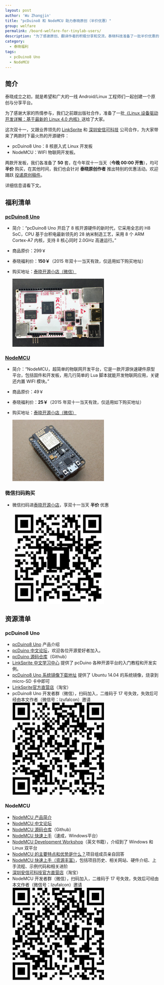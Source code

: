 ```yaml
---
layout: post
author: 'Wu Zhangjin'
title: "pcDuino8 和 NodeMCU 助力泰晓原创（半价优惠）"
group: welfare
permalink: /board-welfare-for-tinylab-users/
description: "为了感谢原创、翻译作者的积极分享和交流，泰晓科技准备了一批半价优惠的开源开发板：pcDuino8 Uno 和 NodeMCU 给大家。"
category:
  - 泰晓福利
tags:
  - pcDuino8 Uno
  - NodeMCU
---
```


## 简介

泰晓成立之初，就是希望和广大的一线 Android/Linux 工程师们一起创建一个原创与分享平台。

为了感谢大家的热情参与，我们之前跟出版社合作，准备了一批[《Linux 设备驱动开发详解：基于最新的 Linux 4.0 内核》](http://tinylab.org/book-welfare-for-tinylab-contributors/)送给了大家。

这次双十一，又跟业界领先的 [LinkSprite](http://www.linksprite.com) 和 [深圳安信可科技](http://www.nodemcu.com) 公司合作，为大家带来了两款时下最火热的开源硬件：

* pcDuino8 Uno：8 核嵌入式 Linux 开发板
* NodeMCU：WIFI 物联网开发板。

两款开发板，我们各准备了 **50** 套，在今年双十一当天（**今晚 00:00 开售**），均可 **半价** 购买，在其他时间，我们也会针对 **泰晓原创作者** 推出特别的优惠活动。欢迎踊跃 [投递原创稿件](http://tinylab.org/post/)。

详细信息请看下文。

## 福利清单

### [pcDuino8 Uno](http://tinylab.org/introduction-of-pcduino8-Uno/)
  * 简介：“pcDuino8 Uno 开启了 8 核开源硬件的新时代，它采用全志的 H8 SoC，CPU 基于台积电最新领先的 28 纳米制造工艺，采用 8 个 ARM Cortex-A7 内核，支持 8 核心同时 2.0GHz 高速运行。”
  * 商品原价：299￥
  * 泰晓福利价：**150￥**（2015 年双十一当天有效，仅适用如下购买地址）
  * 购买地址：[泰晓开源小店（微信）](http://weidian.com/?userid=335178200)

    <img src="/images/boards/pcduino/pcduino8_uno.jpg" title="NodeMCU" width="300">

### [NodeMCU](http://www.nodemcu.com)
  * 简介：“NodeMCU，超简单的物联网开发平台，它是一款开源快速硬件原型平台，包括固件和开发板，用几行简单的 Lua 脚本就能开发物联网应用，关键还内置 WIFI 模块。”
  * 商品原价：49￥
  * 泰晓福利价：**25￥**（2015 年双十一当天有效，仅适用如下购买地址）
  * 购买地址：[泰晓开源小店（微信）](http://weidian.com/?userid=335178200)

    <img src="/images/boards/nodemcu/nodemcu.jpg" title="NodeMCU" width="300">

### 微信扫码购买

  * 微信扫码进[泰晓开源小店](http://weidian.com/?userid=335178200)，享双十一当天 **半价** 优惠

    <img src="/images/weidian/tinylab-shop.jpg" title="泰晓开源小店" width="300">

## 资源清单

### pcDuino8 Uno
  * [pcDuino8 Uno][1] 产品介绍
  * [pcDuino 中文论坛][4]，欢迎各位开源爱好者加入。
  * [pcDuino 源码仓库][12]（Github）
  * [LinkSprite 中文学习中心][3] 提供了 pcDuino 各种开源平台的入门教程和开发实例。
  * [pcDuino8 Uno 系统镜像下载地址][2] 提供了 Ubuntu 14.04 的系统镜像，烧录到 micro-SD 卡中即可
  * [LinkSprite官方直营店](https://item.taobao.com/item.htm?spm=a312a.7700824.w4002-10306272528.18.AoiCcY&id=524127271863)（淘宝）
  * pcDuino8 Uno 开发者群（微信），扫码加入，二维码于 17 号失效，失效后可经由本文作者（微信号：lzufalcon）邀请
    <img src="/images/boards/nodemcu/nodemcu-weixin-group.jpg" title="pcDuino Developer Group" width="300">

### NodeMCU
  * [NodeMCU 产品简介][5]
  * [NodeMCU 中文论坛][9]
  * [NodeMCU 源码仓库][10]（Github）
  * [NodeMCU 快速上手][6]（速成，Windows平台）
  * [NodeMCU Development Workshop][7]（英文书籍），介绍到了 Windows 和 Linux 双平台
  * [NodeMCU 的主要特点和优势是什么？][8]项目组成员亲自回答
  * [NodeMCU 快速上手（资源丰富）][11]，包括项目历史、相关网站、硬件介绍、上手流程、示例代码和相关进阶
  * [深圳安信可科技官方直营店](https://shop72165205.world.taobao.com/)（淘宝）
  * NodeMCU 开发者群（微信），扫码加入，二维码于 17 号失效，失效后可经由本文作者（微信号：lzufalcon）邀请
    <img src="/images/boards/nodemcu/nodemcu-weixin-group.jpg" title="NodeMCU Developer Group" width="300">


 [1]: http://www.linksprite.com/?page_id=1477
 [2]: http://www.linksprite.com/image-for-pcduino8-uno/
 [3]: http://cnlearn.linksprite.com
 [4]: http://www.pcduino.org

 [5]: http://www.nodemcu.com
 [6]: http://wiki.jackslab.org/Getting_Started_with_Noduino_on_Windows
 [7]: https://books.google.com.hk/books?id=XP9ICgAAQBAJ&printsec=frontcover&redir_esc=y#v=onepage&q&f=false
 [8]: http://www.zhihu.com/question/36288709
 [9]: http://bbs.nodemcu.com/
 [10]: https://github.com/nodemcu
 [11]: http://www.bkjia.com/Androidjc/988186.html
 [12]: https://github.com/pcduino
